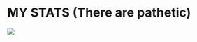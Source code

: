# MY STATS (There are pathetic) 


![](https://raw.githubusercontent.com/ahamedrajib1997/github-profile-summary-cards-example/master/profile-summary-card-output/2077/0-profile-details.svg)
